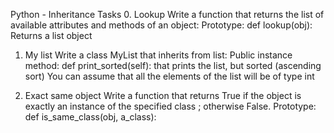 Python - Inheritance
Tasks
0. Lookup
Write a function that returns the list of available attributes and methods of an object:
Prototype: def lookup(obj):
Returns a list object

1. My list
Write a class MyList that inherits from list:
Public instance method: def print_sorted(self): that prints the list, but sorted (ascending sort)
You can assume that all the elements of the list will be of type int

2. Exact same object
Write a function that returns True if the object is exactly an instance of the specified class ; otherwise False.
Prototype: def is_same_class(obj, a_class):

